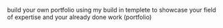build your own portfolio using my build in templete to showcase your field of expertise and your already done work (portfolio)

